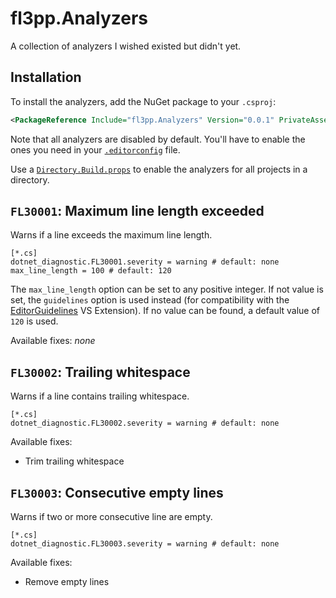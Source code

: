 # fl3pp.Analyzers

A collection of analyzers I wished existed but didn't yet.

## Installation

To install the analyzers, add the NuGet package to your `.csproj`:

```xml
<PackageReference Include="fl3pp.Analyzers" Version="0.0.1" PrivateAssets="all" />
```

Note that all analyzers are disabled by default. You'll have to enable the ones you need in your [`.editorconfig`](https://learn.microsoft.com/en-us/visualstudio/code-quality/use-roslyn-analyzers?view=vs-2022#set-rule-severity-in-an-editorconfig-file) file.

Use a [`Directory.Build.props`](https://learn.microsoft.com/en-us/visualstudio/msbuild/customize-by-directory?view=vs-2022#directorybuildprops-and-directorybuildtargets) to enable the analyzers for all projects in a directory.

## `FL30001`: Maximum line length exceeded

Warns if a line exceeds the maximum line length.

```editorconfig
[*.cs]
dotnet_diagnostic.FL30001.severity = warning # default: none
max_line_length = 100 # default: 120
```

The `max_line_length` option can be set to any positive integer. If not value is set, the `guidelines` option is used instead (for compatibility with the [EditorGuidelines](https://marketplace.visualstudio.com/items?itemName=PaulHarrington.EditorGuidelines) VS Extension). If no value can be found, a default value of `120` is used.

Available fixes: _none_

## `FL30002`: Trailing whitespace

Warns if a line contains trailing whitespace.

```editorconfig
[*.cs]
dotnet_diagnostic.FL30002.severity = warning # default: none
```

Available fixes:
- Trim trailing whitespace

## `FL30003`: Consecutive empty lines

Warns if two or more consecutive line are empty. 

```editorconfig
[*.cs]
dotnet_diagnostic.FL30003.severity = warning # default: none
```

Available fixes:
- Remove empty lines
